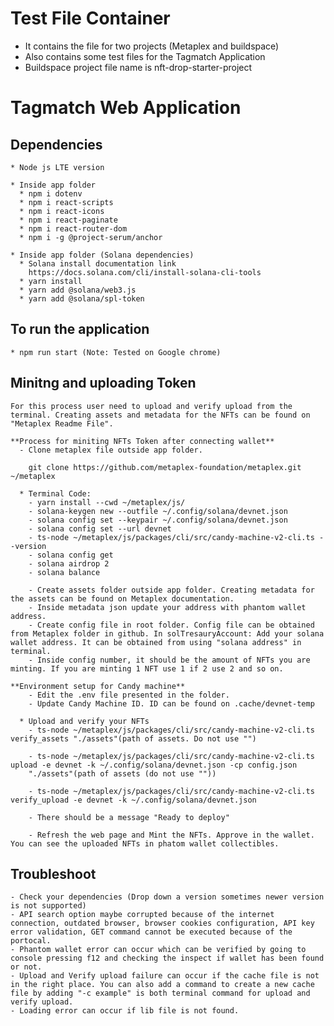 # Test File Container
  * It contains the file for two projects (Metaplex and buildspace)
  * Also contains some test files for the Tagmatch Application
  * Buildspace project file name is nft-drop-starter-project

# Tagmatch Web Application
  
  ## Dependencies
    * Node js LTE version

    * Inside app folder
      * npm i dotenv
      * npm i react-scripts
      * npm i react-icons
      * npm i react-paginate
      * npm i react-router-dom
      * npm i -g @project-serum/anchor

    * Inside app folder (Solana dependencies)
      * Solana install documentation link
        https://docs.solana.com/cli/install-solana-cli-tools
      * yarn install
      * yarn add @solana/web3.js
      * yarn add @solana/spl-token
  
  ## To run the application
    * npm run start (Note: Tested on Google chrome)

  ## Minitng and uploading Token
    For this process user need to upload and verify upload from the terminal. Creating assets and metadata for the NFTs can be found on "Metaplex Readme File".

    **Process for miniting NFTs Token after connecting wallet**
      - Clone metaplex file outside app folder.

        git clone https://github.com/metaplex-foundation/metaplex.git ~/metaplex

      * Terminal Code: 
        - yarn install --cwd ~/metaplex/js/
        - solana-keygen new --outfile ~/.config/solana/devnet.json
        - solana config set --keypair ~/.config/solana/devnet.json
        - solana config set --url devnet
        - ts-node ~/metaplex/js/packages/cli/src/candy-machine-v2-cli.ts --version
        - solana config get
        - solana airdrop 2
        - solana balance

        - Create assets folder outside app folder. Creating metadata for the assets can be found on Metaplex documentation. 
        - Inside metadata json update your address with phantom wallet address.
        - Create config file in root folder. Config file can be obtained from Metaplex folder in github. In solTresauryAccount: Add your solana wallet address. It can be obtained from using "solana address" in terminal.
        - Inside config number, it should be the amount of NFTs you are minting. If you are minting 1 NFT use 1 if 2 use 2 and so on.

    **Environment setup for Candy machine**
        - Edit the .env file presented in the folder.
        - Update Candy Machine ID. ID can be found on .cache/devnet-temp

      * Upload and verify your NFTs
        - ts-node ~/metaplex/js/packages/cli/src/candy-machine-v2-cli.ts verify_assets "./assets"(path of assets. Do not use "")
        
        - ts-node ~/metaplex/js/packages/cli/src/candy-machine-v2-cli.ts upload -e devnet -k ~/.config/solana/devnet.json -cp config.json
        "./assets"(path of assets (do not use "")) 

        - ts-node ~/metaplex/js/packages/cli/src/candy-machine-v2-cli.ts verify_upload -e devnet -k ~/.config/solana/devnet.json 

        - There should be a message "Ready to deploy"

        - Refresh the web page and Mint the NFTs. Approve in the wallet. You can see the uploaded NFTs in phatom wallet collectibles.
  
  ## Troubleshoot
    - Check your dependencies (Drop down a version sometimes newer version is not supported)
    - API search option maybe corrupted because of the internet connection, outdated browser, browser cookies configuration, API key error validation, GET command cannot be executed because of the portocal. 
    - Phantom wallet error can occur which can be verified by going to console pressing f12 and checking the inspect if wallet has been found or not.
    - Upload and Verify upload failure can occur if the cache file is not in the right place. You can also add a command to create a new cache file by adding "-c example" is both terminal command for upload and verify upload.
    - Loading error can occur if lib file is not found. 
    


  
  


       
    
